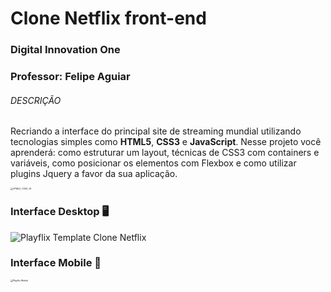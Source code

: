 # Clone Netflix front-end

### Digital Innovation One

### Professor: Felipe Aguiar

###### DESCRIÇÃO

Recriando a interface do principal site de streaming mundial utilizando tecnologias simples como <B>HTML5</B>, <b>CSS3</b> e <b>JavaScript</b>. Nesse projeto você aprenderá: como estruturar um layout, técnicas de CSS3 com containers e variáveis, como posicionar os elementos com Flexbox e como utilizar plugins Jquery a favor da sua aplicação.

<img src="https://davidcreator.com/wp-content/uploads/2021/08/html5-css3-js.png" alt="HTML5, CSS3, JS" style="zoom:25%;" /> 

### Interface Desktop :desktop_computer:

![Playflix Template Clone Netflix](https://davidcreator.com/wp-content/uploads/2021/08/capa_play_flix.jpg)



### Interface Mobile :mobile_phone_off:

<img src="https://davidcreator.com/wp-content/uploads/2021/08/capa_play_flix_responsiva-scaled.jpg" alt="Playflix Mobile" style="zoom:25%;" align="left" />

